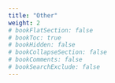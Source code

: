 ```yaml
---
title: "Other"
weight: 2
# bookFlatSection: false
# bookToc: true
# bookHidden: false
# bookCollapseSection: false
# bookComments: false
# bookSearchExclude: false
---
```

